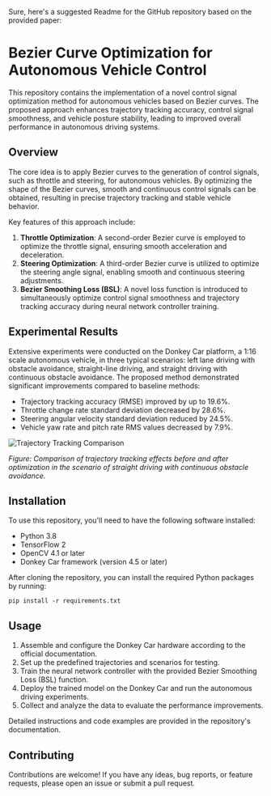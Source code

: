 Sure, here's a suggested Readme for the GitHub repository based on the provided paper:

# Bezier Curve Optimization for Autonomous Vehicle Control

This repository contains the implementation of a novel control signal optimization method for autonomous vehicles based on Bezier curves. The proposed approach enhances trajectory tracking accuracy, control signal smoothness, and vehicle posture stability, leading to improved overall performance in autonomous driving systems.

## Overview

The core idea is to apply Bezier curves to the generation of control signals, such as throttle and steering, for autonomous vehicles. By optimizing the shape of the Bezier curves, smooth and continuous control signals can be obtained, resulting in precise trajectory tracking and stable vehicle behavior.

Key features of this approach include:

1. **Throttle Optimization**: A second-order Bezier curve is employed to optimize the throttle signal, ensuring smooth acceleration and deceleration.
2. **Steering Optimization**: A third-order Bezier curve is utilized to optimize the steering angle signal, enabling smooth and continuous steering adjustments.
3. **Bezier Smoothing Loss (BSL)**: A novel loss function is introduced to simultaneously optimize control signal smoothness and trajectory tracking accuracy during neural network controller training.

## Experimental Results

Extensive experiments were conducted on the Donkey Car platform, a 1:16 scale autonomous vehicle, in three typical scenarios: left lane driving with obstacle avoidance, straight-line driving, and straight driving with continuous obstacle avoidance. The proposed method demonstrated significant improvements compared to baseline methods:

- Trajectory tracking accuracy (RMSE) improved by up to 19.6%.
- Throttle change rate standard deviation decreased by 28.6%.
- Steering angular velocity standard deviation reduced by 24.5%.
- Vehicle yaw rate and pitch rate RMS values decreased by 7.9%.

![Trajectory Tracking Comparison](Fig/Figure6.png)

_Figure: Comparison of trajectory tracking effects before and after optimization in the scenario of straight driving with continuous obstacle avoidance._

## Installation

To use this repository, you'll need to have the following software installed:

- Python 3.8
- TensorFlow 2 
- OpenCV 4.1 or later
- Donkey Car framework (version 4.5 or later)

After cloning the repository, you can install the required Python packages by running:

```
pip install -r requirements.txt
```

## Usage

1. Assemble and configure the Donkey Car hardware according to the official documentation.
2. Set up the predefined trajectories and scenarios for testing.
3. Train the neural network controller with the provided Bezier Smoothing Loss (BSL) function.
4. Deploy the trained model on the Donkey Car and run the autonomous driving experiments.
5. Collect and analyze the data to evaluate the performance improvements.

Detailed instructions and code examples are provided in the repository's documentation.

## Contributing

Contributions are welcome! If you have any ideas, bug reports, or feature requests, please open an issue or submit a pull request.

